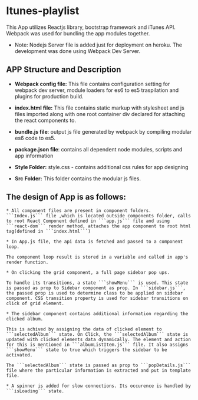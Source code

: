 # Itunes-playlist

This App utilizes Reactjs library, bootstrap framework and iTunes API.
Webpack was used for bundling the app modules together.

* Note: Nodejs Server file is added just for deployment on heroku. The development was done using Webpack Dev Server.

## APP Structure and Description
* **Webpack config file:**
    This file contains configuration setting for webpack dev server, module loaders for es6 to es5 traspilation and plugins for production build.

* **index.html file:**
    This file contains static markup with stylesheet and js files imported along with one root container div declared for attaching the react components to.

* **bundle.js file**:
    output js file generated by webpack by compiling modular es6 code to es5.

* **package.json file**:
    contains all dependent node modules, scripts and app information

* **Style Folder:**
      style.css - contains additional css rules for app designing

* **Src Folder:** This folder contains the modular js files.

## The design of App is as follows:
    * All component files are present in component folders.
    ```Index.js``` file ,which is located outside components folder, calls to root React Component defined in ```app.js``` file and using ```react-dom``` render method, attaches the app component to root html tag(defined in ```index.html```)

    * In App.js file, the api data is fetched and passed to a component loop.

    The component loop result is stored in a variable and called in app's render function.

    * On clicking the grid component, a full page sidebar pop ups.

    To handle its transitions, a state ```showMenu``` is used. This state is passed as prop to Sidebar component as prop. In ```sidebar.js```, the passed prop is used to determine class to be applied on sidebar component. CSS transition property is used for sidebar transitions on click of grid element.

    * The sidebar component contains additional information regarding the clicked album.

    This is achived by assigning the data of clicked element to ```selectedAlbum``` state. On Click, the ```selectedAlbum``` state is updated with clicked elements data dynamically. The element and action for this is mentioned in ```albumListItem.js``` file. It also assigns ```showMenu``` state to true which triggers the sidebar to be activated.

    The ```selectedAlbum``` state is passed as prop to ```popDetails.js``` file where the particular information is extracted and put in template file.

    * A spinner is added for slow connections. Its occurence is handled by ```isLoading``` state.
